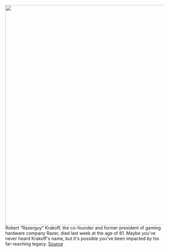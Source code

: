 <img src='https://cdn.vox-cdn.com/thumbor/NwPWvh2cAXgT1QkC-RmBpe9-q0U=/0x0:900x743/1200x800/filters:focal(378x378:522x522)/cdn.vox-cdn.com/uploads/chorus_image/image/70818601/FRamNgyaMAAww0l.0.png' width='700px' /><br/>
Robert “Razerguy” Krakoff, the co-founder and former president of gaming hardware company Razer, died last week at the age of 81. Maybe you've never heard Krakoff's name, but it's possible you've been impacted by his far-reaching legacy.
<a href='https://www.theverge.com/23050951/razer-co-founder-robert-krakoff-death-razerguy'> Source <a/>